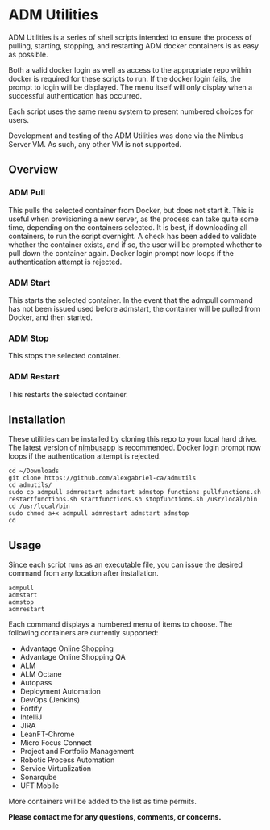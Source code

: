 # ADM Utilities

ADM Utilities is a series of shell scripts intended to ensure the process of pulling, starting, stopping, and restarting ADM docker containers is as easy as possible.

Both a valid docker login as well as access to the appropriate repo within docker is required for these scripts to run.  If the docker login fails, the prompt to login will be displayed.  The menu itself will only display when a successful authentication has occurred.

Each script uses the same menu system to present numbered choices for users.

Development and testing of the ADM Utilities was done via the Nimbus Server VM.  As such, any other VM is not supported.

## Overview
### ADM Pull
This pulls the selected container from Docker, but does not start it.  This is useful when provisioning a new server, as the process can take quite some time, depending on the containers selected.  It is best, if downloading all containers, to run the script overnight.  A check has been added to validate whether the container exists, and if so, the user will be prompted whether to pull down the container again.  Docker login prompt now loops if the authentication attempt is rejected.

### ADM Start
This starts the selected container.  In the event that the admpull command has not been issued used before admstart, the container will be pulled from Docker, and then started.

### ADM Stop
This stops the selected container.

### ADM Restart
This restarts the selected container.

## Installation
These utilities can be installed by cloning this repo to your local hard drive.  The latest version of [nimbusapp](https://github.com/admpresales/nimbusapp/) is recommended.  Docker login prompt now loops if the authentication attempt is rejected.

`cd ~/Downloads`  
`git clone https://github.com/alexgabriel-ca/admutils`  
`cd admutils/`  
`sudo cp admpull admrestart admstart admstop functions pullfunctions.sh restartfunctions.sh startfunctions.sh stopfunctions.sh /usr/local/bin`  
`cd /usr/local/bin`  
`sudo chmod a+x admpull admrestart admstart admstop`  
`cd`  

## Usage
Since each script runs as an executable file, you can issue the desired command from any location after installation.  

`admpull`  
`admstart`  
`admstop`  
`admrestart`  

Each command displays a numbered menu of items to choose.  The following containers are currently supported:
* Advantage Online Shopping
* Advantage Online Shopping QA
* ALM
* ALM Octane
* Autopass
* Deployment Automation
* DevOps (Jenkins)
* Fortify
* IntelliJ
* JIRA
* LeanFT-Chrome
* Micro Focus Connect
* Project and Portfolio Management
* Robotic Process Automation
* Service Virtualization
* Sonarqube
* UFT Mobile

More containers will be added to the list as time permits.

**Please contact me for any questions, comments, or concerns.**
